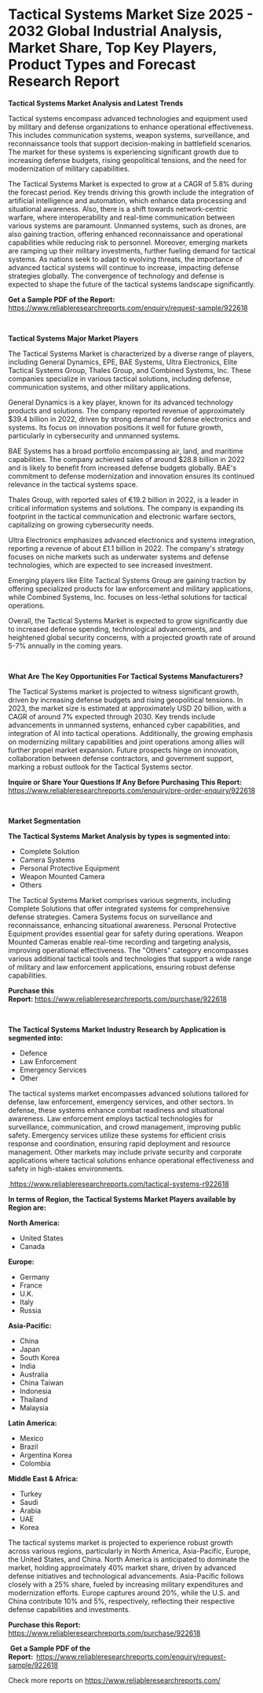 <p><h1>Tactical Systems Market Size 2025 - 2032 Global Industrial Analysis, Market Share, Top Key Players, Product Types and Forecast Research Report</h1></p><p><strong>Tactical Systems Market Analysis and Latest Trends</strong></p>
<p><p>Tactical systems encompass advanced technologies and equipment used by military and defense organizations to enhance operational effectiveness. This includes communication systems, weapon systems, surveillance, and reconnaissance tools that support decision-making in battlefield scenarios. The market for these systems is experiencing significant growth due to increasing defense budgets, rising geopolitical tensions, and the need for modernization of military capabilities.</p><p>The Tactical Systems Market is expected to grow at a CAGR of 5.8% during the forecast period. Key trends driving this growth include the integration of artificial intelligence and automation, which enhance data processing and situational awareness. Also, there is a shift towards network-centric warfare, where interoperability and real-time communication between various systems are paramount. Unmanned systems, such as drones, are also gaining traction, offering enhanced reconnaissance and operational capabilities while reducing risk to personnel. Moreover, emerging markets are ramping up their military investments, further fueling demand for tactical systems. As nations seek to adapt to evolving threats, the importance of advanced tactical systems will continue to increase, impacting defense strategies globally. The convergence of technology and defense is expected to shape the future of the tactical systems landscape significantly.</p></p>
<p><strong>Get a Sample PDF of the Report:&nbsp;</strong> <a href="https://www.reliableresearchreports.com/enquiry/request-sample/922618?utm_campaign=2657&utm_medium=2&utm_source=Github&utm_content=ia&utm_term=07032025&utm_id=tactical-systems">https://www.reliableresearchreports.com/enquiry/request-sample/922618</a></p>
<p>&nbsp;</p>
<p><strong>Tactical Systems Major Market Players</strong></p>
<p><p>The Tactical Systems Market is characterized by a diverse range of players, including General Dynamics, EPE, BAE Systems, Ultra Electronics, Elite Tactical Systems Group, Thales Group, and Combined Systems, Inc. These companies specialize in various tactical solutions, including defense, communication systems, and other military applications.</p><p>General Dynamics is a key player, known for its advanced technology products and solutions. The company reported revenue of approximately $39.4 billion in 2022, driven by strong demand for defense electronics and systems. Its focus on innovation positions it well for future growth, particularly in cybersecurity and unmanned systems.</p><p>BAE Systems has a broad portfolio encompassing air, land, and maritime capabilities. The company achieved sales of around $28.8 billion in 2022 and is likely to benefit from increased defense budgets globally. BAE's commitment to defense modernization and innovation ensures its continued relevance in the tactical systems space.</p><p>Thales Group, with reported sales of €19.2 billion in 2022, is a leader in critical information systems and solutions. The company is expanding its footprint in the tactical communication and electronic warfare sectors, capitalizing on growing cybersecurity needs.</p><p>Ultra Electronics emphasizes advanced electronics and systems integration, reporting a revenue of about £1.1 billion in 2022. The company's strategy focuses on niche markets such as underwater systems and defense technologies, which are expected to see increased investment.</p><p>Emerging players like Elite Tactical Systems Group are gaining traction by offering specialized products for law enforcement and military applications, while Combined Systems, Inc. focuses on less-lethal solutions for tactical operations.</p><p>Overall, the Tactical Systems Market is expected to grow significantly due to increased defense spending, technological advancements, and heightened global security concerns, with a projected growth rate of around 5-7% annually in the coming years.</p></p>
<p>&nbsp;</p>
<p><strong>What Are The Key Opportunities For Tactical Systems Manufacturers?</strong></p>
<p><p>The Tactical Systems market is projected to witness significant growth, driven by increasing defense budgets and rising geopolitical tensions. In 2023, the market size is estimated at approximately USD 20 billion, with a CAGR of around 7% expected through 2030. Key trends include advancements in unmanned systems, enhanced cyber capabilities, and integration of AI into tactical operations. Additionally, the growing emphasis on modernizing military capabilities and joint operations among allies will further propel market expansion. Future prospects hinge on innovation, collaboration between defense contractors, and government support, marking a robust outlook for the Tactical Systems sector.</p></p>
<p><strong>Inquire or Share Your Questions If Any Before Purchasing This Report:</strong> <a href="https://www.reliableresearchreports.com/enquiry/pre-order-enquiry/922618?utm_campaign=2657&utm_medium=2&utm_source=Github&utm_content=ia&utm_term=07032025&utm_id=tactical-systems">https://www.reliableresearchreports.com/enquiry/pre-order-enquiry/922618</a></p>
<p>&nbsp;</p>
<p><strong>Market Segmentation</strong></p>
<p><strong>The Tactical Systems Market Analysis by types is segmented into:</strong></p>
<p><ul><li>Complete Solution</li><li>Camera Systems</li><li>Personal Protective Equipment</li><li>Weapon Mounted Camera</li><li>Others</li></ul></p>
<p><p>The Tactical Systems Market comprises various segments, including Complete Solutions that offer integrated systems for comprehensive defense strategies. Camera Systems focus on surveillance and reconnaissance, enhancing situational awareness. Personal Protective Equipment provides essential gear for safety during operations. Weapon Mounted Cameras enable real-time recording and targeting analysis, improving operational effectiveness. The "Others" category encompasses various additional tactical tools and technologies that support a wide range of military and law enforcement applications, ensuring robust defense capabilities.</p></p>
<p><strong>Purchase this Report:&nbsp;</strong><a href="https://www.reliableresearchreports.com/purchase/922618?utm_campaign=2657&utm_medium=2&utm_source=Github&utm_content=ia&utm_term=07032025&utm_id=tactical-systems">https://www.reliableresearchreports.com/purchase/922618</a></p>
<p>&nbsp;</p>
<p><strong>The Tactical Systems Market Industry Research by Application is segmented into:</strong></p>
<p><ul><li>Defence</li><li>Law Enforcement</li><li>Emergency Services</li><li>Other</li></ul></p>
<p><p>The tactical systems market encompasses advanced solutions tailored for defense, law enforcement, emergency services, and other sectors. In defense, these systems enhance combat readiness and situational awareness. Law enforcement employs tactical technologies for surveillance, communication, and crowd management, improving public safety. Emergency services utilize these systems for efficient crisis response and coordination, ensuring rapid deployment and resource management. Other markets may include private security and corporate applications where tactical solutions enhance operational effectiveness and safety in high-stakes environments.</p></p>
<p><a href="https://www.reliableresearchreports.com/tactical-systems-r922618?utm_campaign=2657&utm_medium=2&utm_source=Github&utm_content=ia&utm_term=07032025&utm_id=tactical-systems">&nbsp;https://www.reliableresearchreports.com/tactical-systems-r922618</a></p>
<p><strong>In terms of Region, the Tactical Systems Market Players available by Region are:</strong></p>
<p>
    <p> <strong> North America: </strong>
        <ul>
            <li>United States</li>
            <li>Canada</li>
        </ul>
        </p> 
    <p> <strong> Europe: </strong>
        <ul>
            <li>Germany</li>
            <li>France</li>
            <li>U.K.</li>
            <li>Italy</li>
            <li>Russia</li>
        </ul>
        </p> 
    <p> <strong> Asia-Pacific: </strong>
        <ul>
            <li>China</li>
            <li>Japan</li>
            <li>South Korea</li>
            <li>India</li>
            <li>Australia</li>
            <li>China Taiwan</li>
            <li>Indonesia</li>
            <li>Thailand</li>
            <li>Malaysia</li>
        </ul>
        </p> 
    <p> <strong> Latin America: </strong>
        <ul>
            <li>Mexico</li>
            <li>Brazil</li>
            <li>Argentina Korea</li>
            <li>Colombia</li>
        </ul>
        </p> 
    <p> <strong> Middle East & Africa: </strong>
        <ul>
            <li>Turkey</li>
            <li>Saudi</li>
            <li>Arabia</li>
            <li>UAE</li>
            <li>Korea</li>
        </ul>
    </p>
    </p>
<p><p>The tactical systems market is projected to experience robust growth across various regions, particularly in North America, Asia-Pacific, Europe, the United States, and China. North America is anticipated to dominate the market, holding approximately 40% market share, driven by advanced defense initiatives and technological advancements. Asia-Pacific follows closely with a 25% share, fueled by increasing military expenditures and modernization efforts. Europe captures around 20%, while the U.S. and China contribute 10% and 5%, respectively, reflecting their respective defense capabilities and investments.</p></p>
<p><strong>Purchase this Report: </strong><a href="https://www.reliableresearchreports.com/purchase/922618?utm_campaign=2657&utm_medium=2&utm_source=Github&utm_content=ia&utm_term=07032025&utm_id=tactical-systems">https://www.reliableresearchreports.com/purchase/922618</a></p>
<p>&nbsp;<strong>Get a Sample PDF of the Report:&nbsp;&nbsp;</strong><a href="https://www.reliableresearchreports.com/enquiry/request-sample/922618?utm_campaign=2657&utm_medium=2&utm_source=Github&utm_content=ia&utm_term=07032025&utm_id=tactical-systems">https://www.reliableresearchreports.com/enquiry/request-sample/922618</a></p>
<p><strong></strong></p>
<p>Check more reports on <a href="https://www.reliableresearchreports.com/?utm_campaign=2657&utm_medium=2&utm_source=Github&utm_content=ia&utm_term=07032025&utm_id=tactical-systems">https://www.reliableresearchreports.com/</a></p>